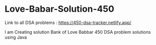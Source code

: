 # Love-Babar-Solution-450

Link to all DSA problems : https://450-dsa-tracker.netlify.app/

I am Creating solution Bank of Love Babbar 450 DSA problem solutions using Java 
